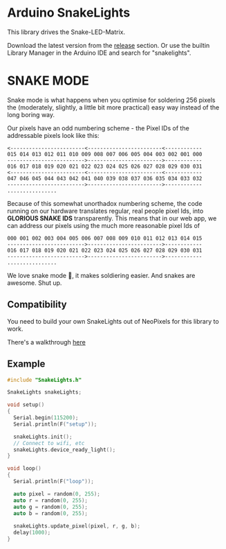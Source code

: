 # Arduino SnakeLights

This library drives the Snake-LED-Matrix.

Download the latest version from the [release](https://github.com/davidwhitney/snakelights/releases) section. 
Or use the builtin Library Manager in the Arduino IDE and search for "snakelights".

# SNAKE MODE

Snake mode is what happens when you optimise for soldering 256 pixels the (moderately, slightly, a little bit more practical) easy way instead of the long boring way.

Our pixels have an odd numbering scheme - the Pixel IDs of the addressable pixels look like this:

    <------------------------<------------------------<------------
    015 014 013 012 011 010 009 008 007 006 005 004 003 002 001 000
    ------------------------->------------------------>------------
    016 017 018 019 020 021 022 023 024 025 026 027 028 029 030 031
    <------------------------<------------------------<------------
    047 046 045 044 043 042 041 040 039 038 037 036 035 034 033 032
    ------------------------->------------------------>------------
    ................

Because of this somewhat unorthadox numbering scheme, the code running on our hardware translates regular, real people pixel Ids, into **GLORIOUS SNAKE IDS** transparently. This means that in our web app, we can address our pixels using the much more reasonable pixel Ids of

    000 001 002 003 004 005 006 007 008 009 010 011 012 013 014 015
    ------------------------->------------------------>------------
    016 017 018 019 020 021 022 023 024 025 026 027 028 029 030 031
    ------------------------->------------------------>------------
    ................


We love snake mode 🐍, it makes soldiering easier. And snakes are awesome. Shut up.

## Compatibility

You need to build your own SnakeLights out of NeoPixels for this library to work.

There's a walkthrough [here](https://medium.com/@jofranchetti/have-yourself-a-matrix-led-christmas-f25cfedede74)


## Example


```c++
#include "SnakeLights.h"

SnakeLights snakeLights;

void setup() 
{
  Serial.begin(115200);
  Serial.println(F("setup"));

  snakeLights.init();
  // Connect to wifi, etc
  snakeLights.device_ready_light();
}

void loop() 
{  
  Serial.println(F("loop"));

  auto pixel = random(0, 255);
  auto r = random(0, 255);
  auto g = random(0, 255);
  auto b = random(0, 255);
  
  snakeLights.update_pixel(pixel, r, g, b);
  delay(1000);
}

```
